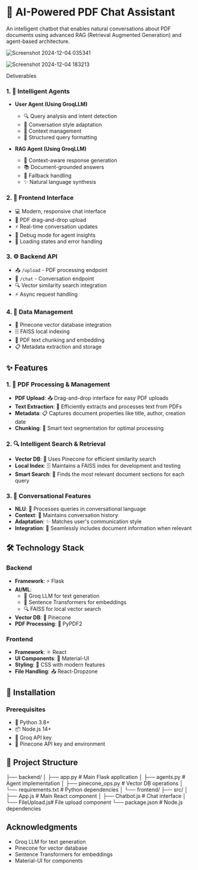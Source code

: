 # 🤖 AI-Powered PDF Chat Assistant

An intelligent chatbot that enables natural conversations about PDF documents using advanced RAG (Retrieval Augmented Generation) and agent-based architecture.

![Screenshot 2024-12-04 035341](https://github.com/user-attachments/assets/eb8d2082-838a-49f1-bc1d-af4398f915cf)

![Screenshot 2024-12-04 183213](https://github.com/user-attachments/assets/d64d2218-b915-4c58-af32-a0bea486a993)

 Deliverables

### 1. 🧠 Intelligent Agents
- **User Agent (Using GroqLLM)**
  - 🔍 Query analysis and intent detection
  - 💬 Conversation style adaptation
  - 🧩 Context management
  - 📝 Structured query formatting

- **RAG Agent (Using GroqLLM)**
  - 🎯 Context-aware response generation
  - 📚 Document-grounded answers
  - 🔄 Fallback handling
  - ✨ Natural language synthesis

### 2. 🎨 Frontend Interface
- 💻 Modern, responsive chat interface
- 📄 PDF drag-and-drop upload
- ⚡ Real-time conversation updates
- 🐛 Debug mode for agent insights
- 🔄 Loading states and error handling

### 3. ⚙️ Backend API
- 📤 `/upload` - PDF processing endpoint
- 💭 `/chat` - Conversation endpoint
- 🔍 Vector similarity search integration
- ⚡ Async request handling

### 4. 💾 Data Management
- 🔮 Pinecone vector database integration
- 🗄️ FAISS local indexing
- 📑 PDF text chunking and embedding
- 📋 Metadata extraction and storage

## ✨ Features

### 1. 📑 PDF Processing & Management
- **PDF Upload**: 📤 Drag-and-drop interface for easy PDF uploads
- **Text Extraction**: 📝 Efficiently extracts and processes text from PDFs
- **Metadata**: 📋 Captures document properties like title, author, creation date
- **Chunking**: 🔄 Smart text segmentation for optimal processing

### 2. 🔍 Intelligent Search & Retrieval
- **Vector DB**: 🔮 Uses Pinecone for efficient similarity search
- **Local Index**: 🗄️ Maintains a FAISS index for development and testing
- **Smart Search**: 🎯 Finds the most relevant document sections for each query

### 3. 💬 Conversational Features
- **NLU**: 🧠 Processes queries in conversational language
- **Context**: 🔄 Maintains conversation history
- **Adaptation**: ✨ Matches user's communication style
- **Integration**: 🔗 Seamlessly includes document information when relevant

## 🛠️ Technology Stack

### Backend
- **Framework**: ⚡ Flask
- **AI/ML**: 
  - 🤖 Groq LLM for text generation
  - 🧮 Sentence Transformers for embeddings
  - 🔍 FAISS for local vector search
- **Vector DB**: 🔮 Pinecone
- **PDF Processing**: 📑 PyPDF2

### Frontend
- **Framework**: ⚛️ React
- **UI Components**: 🎨 Material-UI
- **Styling**: 💅 CSS with modern features
- **File Handling**: 📤 React-Dropzone

## 🚀 Installation

### Prerequisites
- 🐍 Python 3.8+
- 📦 Node.js 14+
- 🔑 Groq API key
- 🔑 Pinecone API key and environment

## 📁 Project Structure
├── backend/
│ ├── app.py # Main Flask application
│ ├── agents.py # Agent implementation
│ ├── pinecone_ops.py # Vector DB operations
│ └── requirements.txt # Python dependencies
│
└── frontend/
├── src/
│ ├── App.js # Main React component
│ ├── Chatbot.js # Chat interface
│ └── FileUpload.js# File upload component
└── package.json # Node.js dependencies

## Acknowledgments
- Groq LLM for text generation
- Pinecone for vector database
- Sentence Transformers for embeddings
- Material-UI for components
